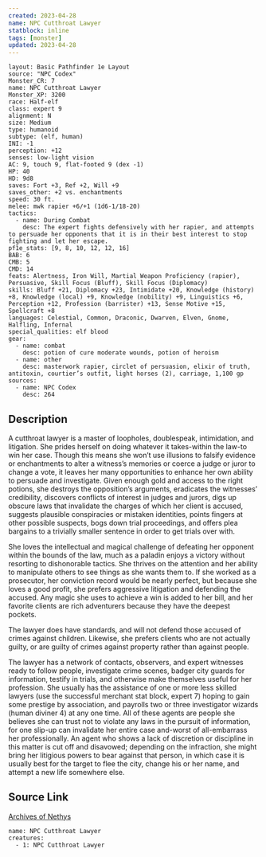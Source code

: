 ```yaml
---
created: 2023-04-28
name: NPC Cutthroat Lawyer
statblock: inline
tags: [monster]
updated: 2023-04-28
---
```

```statblock
layout: Basic Pathfinder 1e Layout
source: "NPC Codex"
Monster_CR: 7
name: NPC Cutthroat Lawyer
Monster_XP: 3200
race: Half-elf
class: expert 9
alignment: N
size: Medium
type: humanoid
subtype: (elf, human)
INI: -1
perception: +12
senses: low-light vision
AC: 9, touch 9, flat-footed 9 (dex -1)
HP: 40
HD: 9d8
saves: Fort +3, Ref +2, Will +9
saves_other: +2 vs. enchantments
speed: 30 ft.
melee: mwk rapier +6/+1 (1d6-1/18-20)
tactics:
  - name: During Combat
    desc: The expert fights defensively with her rapier, and attempts to persuade her opponents that it is in their best interest to stop fighting and let her escape.
pf1e_stats: [9, 8, 10, 12, 12, 16]
BAB: 6
CMB: 5
CMD: 14
feats: Alertness, Iron Will, Martial Weapon Proficiency (rapier), Persuasive, Skill Focus (Bluff), Skill Focus (Diplomacy)
skills: Bluff +21, Diplomacy +23, Intimidate +20, Knowledge (history) +8, Knowledge (local) +9, Knowledge (nobility) +9, Linguistics +6, Perception +12, Profession (barrister) +13, Sense Motive +15, Spellcraft +8
languages: Celestial, Common, Draconic, Dwarven, Elven, Gnome, Halfling, Infernal
special_qualities: elf blood
gear:
  - name: combat
    desc: potion of cure moderate wounds, potion of heroism
  - name: other
    desc: masterwork rapier, circlet of persuasion, elixir of truth, antitoxin, courtier’s outfit, light horses (2), carriage, 1,100 gp
sources:
  - name: NPC Codex
    desc: 264
```
## Description
A cutthroat lawyer is a master of loopholes, doublespeak, intimidation, and litigation. She prides herself on doing whatever it takes-within the law-to win her case. Though this means she won’t use illusions to falsify evidence or enchantments to alter a witness’s memories or coerce a judge or juror to change a vote, it leaves her many opportunities to enhance her own ability to persuade and investigate. Given enough gold and access to the right potions, she destroys the opposition’s arguments, eradicates the witnesses’ credibility, discovers conflicts of interest in judges and jurors, digs up obscure laws that invalidate the charges of which her client is accused, suggests plausible conspiracies or mistaken identities, points fingers at other possible suspects, bogs down trial proceedings, and offers plea bargains to a trivially smaller sentence in order to get trials over with.

She loves the intellectual and magical challenge of defeating her opponent within the bounds of the law, much as a paladin enjoys a victory without resorting to dishonorable tactics. She thrives on the attention and her ability to manipulate others to see things as she wants them to. If she worked as a prosecutor, her conviction record would be nearly perfect, but because she loves a good profit, she prefers aggressive litigation and defending the accused. Any magic she uses to achieve a win is added to her bill, and her favorite clients are rich adventurers because they have the deepest pockets.

The lawyer does have standards, and will not defend those accused of crimes against children. Likewise, she prefers clients who are not actually guilty, or are guilty of crimes against property rather than against people.

The lawyer has a network of contacts, observers, and expert witnesses ready to follow people, investigate crime scenes, badger city guards for information, testify in trials, and otherwise make themselves useful for her profession. She usually has the assistance of one or more less skilled lawyers (use the successful merchant stat block, expert 7) hoping to gain some prestige by association, and payrolls two or three investigator wizards (human diviner 4) at any one time. All of these agents are people she believes she can trust not to violate any laws in the pursuit of information, for one slip-up can invalidate her entire case and-worst of all-embarrass her professionally. An agent who shows a lack of discretion or discipline in this matter is cut off and disavowed; depending on the infraction, she might bring her litigious powers to bear against that person, in which case it is usually best for the target to flee the city, change his or her name, and attempt a new life somewhere else.
## Source Link
[Archives of Nethys](https://aonprd.com/NPCDisplay.aspx?ItemName=Cutthroat%20Lawyer)
```encounter-table
name: NPC Cutthroat Lawyer
creatures:
  - 1: NPC Cutthroat Lawyer
```
